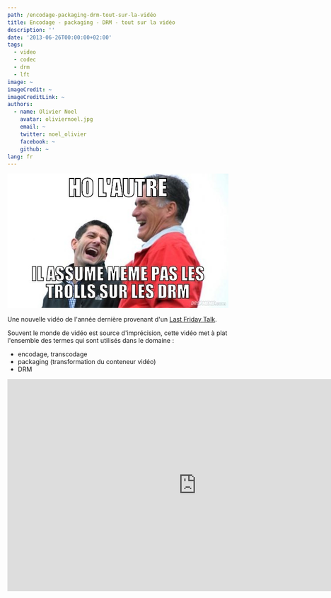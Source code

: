 ```yaml
---
path: /encodage-packaging-drm-tout-sur-la-vidéo
title: Encodage - packaging - DRM - tout sur la vidéo
description: ''
date: '2013-06-26T00:00:00+02:00'
tags:
  - video
  - codec
  - drm
  - lft
image: ~
imageCredit: ~
imageCreditLink: ~
authors:
  - name: Olivier Noel
    avatar: oliviernoel.jpg
    email: ~
    twitter: noel_olivier
    facebook: ~
    github: ~
lang: fr
---
```


![Encodage - packaging - DRM - tout sur la vidéo](./0-00-30-83-201306-ob_249f74_1372237975-243eac44ed956db01c71e248156531e7-jpg.jpeg)

Une nouvelle vidéo de l'année dernière provenant d'un [Last Friday Talk](http://tech.m6web.fr/tag/lft/).

Souvent le monde de vidéo est source d'imprécision, cette vidéo met à plat l'ensemble des termes qui sont utilisés dans le domaine :

- encodage, transcodage
- packaging (transformation du conteneur vidéo)
- DRM



<iframe allowfullscreen="" frameborder="0" height="480" src="http://www.youtube.com/embed/fDDxP0-7Cfc?wmode=transparent&feature=oembed" width="854"></iframe>
